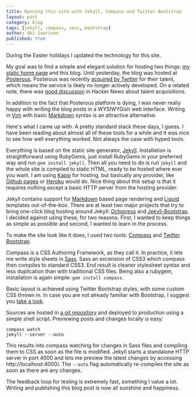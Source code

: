 ```yaml
---
title: Running this site with Jekyll, Compass and Twitter Bootstrap
layout: post
category: blog
tags: [jekyll, compass, sass, bootstrap]
author: Aki Saarinen
published: true
---
```


During the Easter holidays I updated the technology for this site.

My goal was to find a simple and elegant solution for hosting two things: [my
static home page](http://akisaarinen.fi) and this blog. Until yesterday, the
blog was hosted at [Posterous](http://posterous.com). Posterous was recently
[acquired by Twitter](http://blog.posterous.com/big-news) for their talent,
which means the service is likely no longer actively developed. On a related
note, there was [good discussion](http://news.ycombinator.com/item?id=3695407)
in Hacker News about talent acquisitions.

In addition to the fact that Posterous platform is dying, I was never really
happy with writing the blog posts in a WYSIWYGish web interface. Writing in
[Vim](http://www.vim.org/) with basic
[Markdown](http://daringfireball.net/projects/markdown/) syntax is an
attractive alternative.

Here's what I came up with. A pretty standard stack these days, I guess. I have
been reading about almost all of these tools for a while and it was
nice to see how well everything worked. Not always the case with
hyped tools.

Everything is based on the static site generator,
[Jekyll](http://jekyllrb.com/). Installation is straightforward using RubyGems,
just install RubyGems in your preferred way and run `gem install jekyll`. Then
all you need to do is run `jekyll` and the whole site is compiled to static
HTML, ready to be hosted where ever you want. I am using
[Kapsi](http://www.kapsi.fi) for hosting, but basically any provider, like
[Github pages](http://pages.github.com/) or [Heroku](http://www.heroku.com/)
would do. Nice thing about this setup is that it requires nothing except a
basic HTTP server from the hosting provider.

Jekyll contains support for
[Markdown](http://daringfireball.net/projects/markdown/) based page rendering
and [Liquid](http://liquidmarkup.org/) templates out-of-the-box. There are at
least two major projects that try to bring one-click blog hosting around
Jekyll: [Octopress](http://octopress.org/) and
[Jekyll-Bootstrap](http://jekyllbootstrap.com/). I decided against using these,
for two reasons. First, I wanted to keep things as simple as possible and
second, I wanted to learn in the process.

To make the site look like it does, I used two tools:
[Compass](http://compass-style.org/) and [Twitter
Bootstrap](http://twitter.github.com/bootstrap/).

Compass is a CSS Authoring Framework, as they call it. In practice, it lets me
write style sheets in [Sass](http://sass-lang.com/). Sass an excension of CSS3
which compass then compiles to standard CSS3. End result is cleaner stylesheet
syntax and less duplication than with traditional CSS files. Being also a
rubygem, installation is again simple: `gem install compass`.

Basic layout is achieved using Twitter Bootstrap styles, with some custom CSS
thrown in. In case you are not already familiar with Bootstrap, I suggest you
[take a look](http://twitter.github.com/bootstrap/).

Sources are hosted in [a git
repository](http://github.com/akisaarinen/akisaarinen.fi) and deployed to
production using a simple shell script. Previewing posts and changes locally is
easy:

    compass watch
    jekyll --server --auto

This results into compass watching for changes in Sass files and compiling them
to CSS as soon as the file is modified. Jekyll starts a standalone HTTP server
in port 4000 and lets me preview the latest changes by accessing
http://localhost:4000/. The `--auto` flag automatically re-compiles the site as
soon as there are any changes. 

The feedback loop for testing is extremely fast, something I value a lot.
Writing and publishing this blog post is now all sunshine and happiness.


